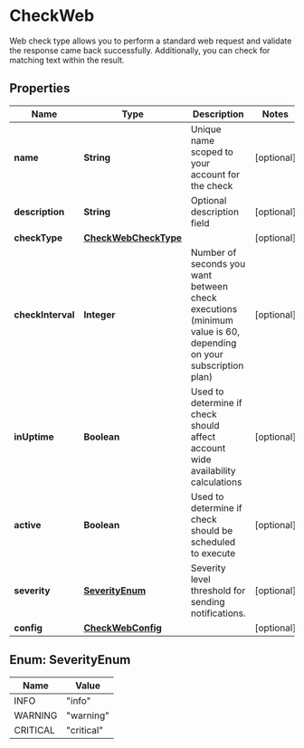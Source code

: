 

# CheckWeb

Web check type allows you to perform a standard web request and validate the response came back successfully.  Additionally, you can check for matching text within the result. 
## Properties

Name | Type | Description | Notes
------------ | ------------- | ------------- | -------------
**name** | **String** | Unique name scoped to your account for the check |  [optional]
**description** | **String** | Optional description field |  [optional]
**checkType** | [**CheckWebCheckType**](CheckWebCheckType.md) |  |  [optional]
**checkInterval** | **Integer** | Number of seconds you want between check executions (minimum value is 60, depending on your subscription plan) |  [optional]
**inUptime** | **Boolean** | Used to determine if check should affect account wide availability calculations |  [optional]
**active** | **Boolean** | Used to determine if check should be scheduled to execute |  [optional]
**severity** | [**SeverityEnum**](#SeverityEnum) | Severity level threshold for sending notifications. |  [optional]
**config** | [**CheckWebConfig**](CheckWebConfig.md) |  |  [optional]



## Enum: SeverityEnum

Name | Value
---- | -----
INFO | &quot;info&quot;
WARNING | &quot;warning&quot;
CRITICAL | &quot;critical&quot;



